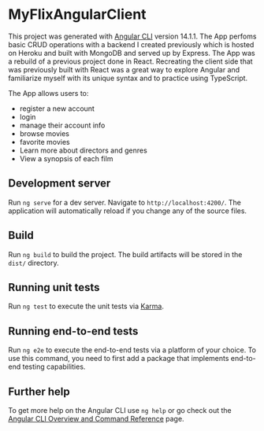 # MyFlixAngularClient

This project was generated with [Angular CLI](https://github.com/angular/angular-cli) version 14.1.1.
The App perfoms basic CRUD operations with a backend I created previously which is hosted on Heroku and built with MongoDB and served up by Express. 
The App was a rebuild of a previous project done in React. Recreating the client side that was previously built with React was a great way to explore Angular and familiarize myself with its unique syntax and to practice using TypeScript. 

The App allows users to: 
<ul><li>register a new account</li>
<li>login</li>
<li>manage their account info</li>
<li>browse movies</li>
<li>favorite movies</li>
<li>Learn more about directors and genres</li>
<li>View a synopsis of each film</li>
</ul>

## Development server

Run `ng serve` for a dev server. Navigate to `http://localhost:4200/`. The application will automatically reload if you change any of the source files.


## Build

Run `ng build` to build the project. The build artifacts will be stored in the `dist/` directory.

## Running unit tests

Run `ng test` to execute the unit tests via [Karma](https://karma-runner.github.io).

## Running end-to-end tests

Run `ng e2e` to execute the end-to-end tests via a platform of your choice. To use this command, you need to first add a package that implements end-to-end testing capabilities.

## Further help

To get more help on the Angular CLI use `ng help` or go check out the [Angular CLI Overview and Command Reference](https://angular.io/cli) page.
